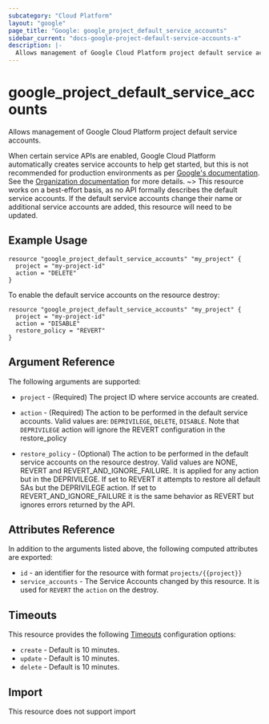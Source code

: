 ```yaml
---
subcategory: "Cloud Platform"
layout: "google"
page_title: "Google: google_project_default_service_accounts"
sidebar_current: "docs-google-project-default-service-accounts-x"
description: |-
  Allows management of Google Cloud Platform project default service accounts.
---
```


# google_project_default_service_accounts

Allows management of Google Cloud Platform project default service accounts.

When certain service APIs are enabled, Google Cloud Platform automatically creates service accounts to help get started, but
this is not recommended for production environments as per [Google's documentation](https://cloud.google.com/iam/docs/service-accounts#default).
See the [Organization documentation](https://cloud.google.com/resource-manager/docs/quickstarts) for more details.
~> This resource works on a best-effort basis, as no API formally describes the default service accounts. If the default service accounts change their name or additional service accounts are added, this resource will need to be updated.

## Example Usage

```hcl
resource "google_project_default_service_accounts" "my_project" {
  project = "my-project-id"
  action = "DELETE"
}
```

To enable the default service accounts on the resource destroy:

```hcl
resource "google_project_default_service_accounts" "my_project" {
  project = "my-project-id"
  action = "DISABLE"
  restore_policy = "REVERT"
}

```

## Argument Reference

The following arguments are supported:

- `project` - (Required) The project ID where service accounts are created.

- `action` - (Required) The action to be performed in the default service accounts. Valid values are: `DEPRIVILEGE`, `DELETE`, `DISABLE`. Note that `DEPRIVILEGE` action will ignore the REVERT configuration in the restore_policy

- `restore_policy` - (Optional) The action to be performed in the default service accounts on the resource destroy.
  Valid values are NONE, REVERT and REVERT_AND_IGNORE_FAILURE. It is applied for any action but in the DEPRIVILEGE.
  If set to REVERT it attempts to restore all default SAs but the DEPRIVILEGE action.
  If set to REVERT_AND_IGNORE_FAILURE it is the same behavior as REVERT but ignores errors returned by the API.

## Attributes Reference

In addition to the arguments listed above, the following computed attributes are
exported:

- `id` - an identifier for the resource with format `projects/{{project}}`
- `service_accounts` - The Service Accounts changed by this resource. It is used for `REVERT` the `action` on the destroy.

## Timeouts

This resource provides the following
[Timeouts](/docs/configuration/resources.html#timeouts) configuration options:

- `create` - Default is 10 minutes.
- `update` - Default is 10 minutes.
- `delete` - Default is 10 minutes.

## Import

This resource does not support import

